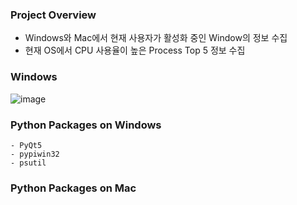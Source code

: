 ### Project Overview
- Windows와 Mac에서 현재 사용자가 활성화 중인 Window의 정보 수집
- 현재 OS에서 CPU 사용율이 높은 Process Top 5 정보 수집

### Windows
![image](https://github.com/user-attachments/assets/83b38e90-300c-448d-8b57-732b877958f4)


### Python Packages on Windows
```
- PyQt5
- pypiwin32
- psutil
```


### Python Packages on Mac
```

```
